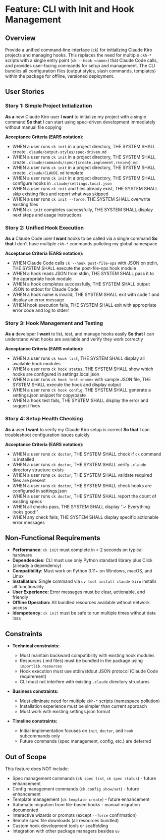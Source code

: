 # Feature: CLI with Init and Hook Management

## Overview
Provide a unified command-line interface (`ck`) for initializing Claude Kiro projects and managing hooks. This replaces the need for multiple `ckh-*` scripts with a single entry point (`ck --hook <name>`) that Claude Code calls, and provides user-facing commands for setup and management. The CLI bundles all configuration files (output styles, slash commands, templates) within the package for offline, versioned deployment.

## User Stories

### Story 1: Simple Project Initialization
**As a** new Claude Kiro user
**I want** to initialize my project with a single command
**So that** I can start using spec-driven development immediately without manual file copying

**Acceptance Criteria (EARS notation):**
- WHEN a user runs `ck init` in a project directory, THE SYSTEM SHALL create `.claude/output-styles/spec-driven.md`
- WHEN a user runs `ck init` in a project directory, THE SYSTEM SHALL create `.claude/commands/spec/{create,implement,review}.md`
- WHEN a user runs `ck init` in a project directory, THE SYSTEM SHALL create `.claude/CLAUDE.md` template
- WHEN a user runs `ck init` in a project directory, THE SYSTEM SHALL configure hooks in `.claude/settings.local.json`
- WHEN a user runs `ck init` and files already exist, THE SYSTEM SHALL skip existing files and report what was skipped
- WHEN a user runs `ck init --force`, THE SYSTEM SHALL overwrite existing files
- WHEN `ck init` completes successfully, THE SYSTEM SHALL display next steps and usage instructions

### Story 2: Unified Hook Execution
**As a** Claude Code user
**I want** hooks to be called via a single command
**So that** I don't have multiple `ckh-*` commands polluting my global namespace

**Acceptance Criteria (EARS notation):**
- WHEN Claude Code calls `ck --hook post-file-ops` with JSON on stdin, THE SYSTEM SHALL execute the post-file-ops hook module
- WHEN a hook reads JSON from stdin, THE SYSTEM SHALL pass it to the appropriate hook module
- WHEN a hook completes successfully, THE SYSTEM SHALL output JSON to stdout for Claude Code
- WHEN a hook name is invalid, THE SYSTEM SHALL exit with code 1 and display an error message
- WHEN hook execution fails, THE SYSTEM SHALL exit with appropriate error code and log to stderr

### Story 3: Hook Management and Testing
**As a** developer
**I want** to list, test, and manage hooks easily
**So that** I can understand what hooks are available and verify they work correctly

**Acceptance Criteria (EARS notation):**
- WHEN a user runs `ck hook list`, THE SYSTEM SHALL display all available hook modules
- WHEN a user runs `ck hook status`, THE SYSTEM SHALL show which hooks are configured in settings.local.json
- WHEN a user runs `ck hook test <name>` with sample JSON file, THE SYSTEM SHALL execute the hook and display output
- WHEN a user runs `ck hook config`, THE SYSTEM SHALL generate a settings.json snippet for copy/paste
- WHEN a hook test fails, THE SYSTEM SHALL display the error and suggest fixes

### Story 4: Setup Health Checking
**As a** user
**I want** to verify my Claude Kiro setup is correct
**So that** I can troubleshoot configuration issues quickly

**Acceptance Criteria (EARS notation):**
- WHEN a user runs `ck doctor`, THE SYSTEM SHALL check if `ck` command is installed
- WHEN a user runs `ck doctor`, THE SYSTEM SHALL verify `.claude` directory structure exists
- WHEN a user runs `ck doctor`, THE SYSTEM SHALL validate required files are present
- WHEN a user runs `ck doctor`, THE SYSTEM SHALL check hooks are configured in settings.json
- WHEN a user runs `ck doctor`, THE SYSTEM SHALL report the count of existing specs
- WHEN all checks pass, THE SYSTEM SHALL display "✓ Everything looks good!"
- WHEN any check fails, THE SYSTEM SHALL display specific actionable error messages

## Non-Functional Requirements

- **Performance:** `ck init` must complete in < 2 seconds on typical hardware
- **Dependencies:** CLI must use only Python standard library plus Click (already a dependency)
- **Compatibility:** Must work on Python 3.11+ on Windows, macOS, and Linux
- **Installation:** Single command via `uv tool install claude-kiro` installs all functionality
- **User Experience:** Error messages must be clear, actionable, and friendly
- **Offline Operation:** All bundled resources available without network access
- **Idempotency:** `ck init` must be safe to run multiple times without data loss

## Constraints

- **Technical constraints:**
  - Must maintain backward compatibility with existing hook modules
  - Resources (.md files) must be bundled in the package using `importlib.resources`
  - Hook execution must use stdin/stdout JSON protocol (Claude Code requirement)
  - CLI must not interfere with existing `.claude` directory structures

- **Business constraints:**
  - Must eliminate need for multiple `ckh-*` scripts (namespace pollution)
  - Installation experience must be simpler than current approach
  - Must work with existing settings.json format

- **Timeline constraints:**
  - Initial implementation focuses on `init`, `doctor`, and `hook` subcommands only
  - Future commands (spec management, config, etc.) are deferred

## Out of Scope

This feature does NOT include:
- Spec management commands (`ck spec list`, `ck spec status`) - future enhancement
- Config management commands (`ck config show/set`) - future enhancement
- Template management (`ck template create`) - future enhancement
- Automatic migration from file-based hooks - manual migration documented
- Interactive wizards or prompts (except `--force` confirmation)
- Remote spec file downloads (all resources bundled)
- Custom hook development tools or scaffolding
- Integration with other package managers besides `uv`